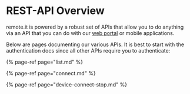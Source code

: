 # REST-API Overview

remote.it is powered by a robust set of APIs that allow you to do anything via an API that you can do with our [web portal](https://app.remote.it) or mobile applications.

Below are pages documenting our various APIs. It is best to start with the authentication docs since all other APIs require you to authenticate:

{% page-ref page="list.md" %}

{% page-ref page="connect.md" %}

{% page-ref page="device-connect-stop.md" %}



